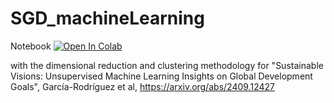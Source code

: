 # SGD_machineLearning
Notebook [![Open In Colab](https://colab.research.google.com/assets/colab-badge.svg)](https://colab.research.google.com/github/nunezmatias/SGD_machineLearning/blob/main/SusteinableVisions.ipynb)

 with the  dimensional reduction and clustering  methodology for   "Sustainable Visions: Unsupervised Machine Learning Insights on Global Development Goals", García-Rodríguez et al, https://arxiv.org/abs/2409.12427




